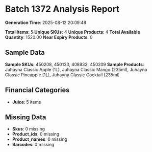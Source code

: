 # Batch 1372 Analysis Report

**Generation Time**: 2025-08-12 20:09:48

**Total Items**: 5
**Unique SKUs**: 4
**Unique Products**: 4
**Total Available Quantity**: 1520.00
**Near Expiry Products**: 0

## Sample Data
**Sample SKUs**: 450208, 450133, 408832, 450209
**Sample Products**: Juhayna Classic Apple (1L), Juhayna Classic Mango (235ml), Juhayna Classic Pineapple (1L), Juhayna Classic Cocktail (235ml)

## Financial Categories
- **Juice**: 5 items

## Missing Data
- **Skus**: 0 missing
- **Product_ids**: 0 missing
- **Product_names**: 0 missing
- **Barcodes**: 0 missing
